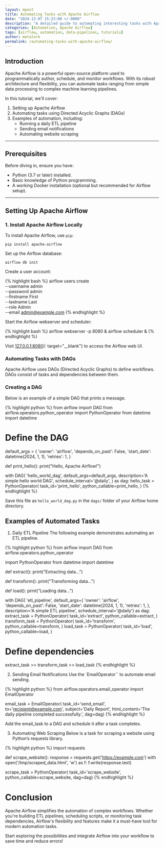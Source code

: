 ```yaml
---
layout: mpost
title: Automating Tasks with Apache Airflow
date: "2024-12-07 15:23:00 +/-0000"
description: "A detailed guide to automating interesting tasks with Apache Airflow, complete with examples and screenshots."
categories: [Automation, Apache Airflow]
tags: [airflow, automation, data-pipelines, tutorials]
author: metalerk
permalink: /automating-tasks-with-apache-airflow/
---
```


## Introduction

Apache Airflow is a powerful open-source platform used to programmatically author, schedule, and monitor workflows. With its robust architecture and flexibility, you can automate tasks ranging from simple data processing to complex machine learning pipelines.

In this tutorial, we'll cover:
1. Setting up Apache Airflow
2. Automating tasks using Directed Acyclic Graphs (DAGs)
3. Examples of automation, including:
   - Running a daily ETL pipeline
   - Sending email notifications
   - Automating website scraping

---

## Prerequisites

Before diving in, ensure you have:
- Python (3.7 or later) installed.
- Basic knowledge of Python programming.
- A working Docker installation (optional but recommended for Airflow setup).

---

## Setting Up Apache Airflow

### 1. Install Apache Airflow Locally

To install Apache Airflow, use `pip`:

`pip install apache-airflow`

Set up the Airflow database:

`airflow db init`

Create a user account:

{% highlight bash %}
airflow users create \
  --username admin \
  --password admin \
  --firstname First \
  --lastname Last \
  --role Admin \
  --email admin@example.com
{% endhighlight %}

Start the Airflow webserver and scheduler:

{% highlight bash %}
airflow webserver -p 8080 &
airflow scheduler &
{% endhighlight %}

Visit [127.0.0.1:8080](http://localhost:8080){: target="__blank"} to access the Airflow web UI.

### Automating Tasks with DAGs

Apache Airflow uses DAGs (Directed Acyclic Graphs) to define workflows. DAGs consist of tasks and dependencies between them.

### Creating a DAG
Below is an example of a simple DAG that prints a message.

{% highlight python %}
from airflow import DAG
from airflow.operators.python_operator import PythonOperator
from datetime import datetime

# Define the DAG
default_args = { 'owner': 'airflow', 'depends_on_past': False, 'start_date': datetime(2024, 1, 1), 'retries': 1, }

def print_hello():
    print("Hello, Apache Airflow!")

with DAG( 'hello_world_dag', default_args=default_args, description='A simple hello world DAG', schedule_interval='@daily', ) as dag:
    hello_task = PythonOperator( task_id='print_hello', python_callable=print_hello, )
{% endhighlight %}

Save this file as `hello_world_dag.py` in the `dags/` folder of your Airflow home directory.

## Examples of Automated Tasks

1. Daily ETL Pipeline
The following example demonstrates automating an ETL pipeline.

{% highlight python %}
from airflow import DAG
from airflow.operators.python_operator

import PythonOperator from datetime import datetime

def extract():
    print("Extracting data...")

def transform():
    print("Transforming data...")

def load():
    print("Loading data...")

with DAG(
  'etl_pipeline',
  default_args={ 'owner': 'airflow', 'depends_on_past': False, 'start_date': datetime(2024, 1, 1), 'retries': 1, }, description='A simple ETL pipeline',
  schedule_interval='@daily') as dag:
      extract_task = PythonOperator( task_id='extract', python_callable=extract, )
      transform_task = PythonOperator( task_id='transform', python_callable=transform, )
      load_task = PythonOperator( task_id='load', python_callable=load, )

# Define dependencies
extract_task >> transform_task >> load_task
{% endhighlight %}

2. Sending Email Notifications
Use the `EmailOperator`` to automate email sending.

{% highlight python %}
from airflow.operators.email_operator
import EmailOperator

email_task = EmailOperator( task_id='send_email', to='recipient@example.com', subject='Daily Report', html_content='The daily pipeline completed successfully.', dag=dag)
{% endhighlight %}

Add the email_task to a DAG and schedule it after a task completes.

3. Automating Web Scraping
Below is a task for scraping a website using Python’s requests library.

{% highlight python %}
import requests

def scrape_website():
    response = requests.get('https://example.com')
    with open('/tmp/scraped_data.html', 'w') as f:
        f.write(response.text)

scrape_task = PythonOperator( task_id='scrape_website', python_callable=scrape_website, dag=dag)
{% endhighlight %}


# Conclusion

Apache Airflow simplifies the automation of complex workflows. Whether you're building ETL pipelines, scheduling scripts, or monitoring task dependencies, Airflow's flexibility and features make it a must-have tool for modern automation tasks.

Start exploring the possibilities and integrate Airflow into your workflow to save time and reduce errors!
